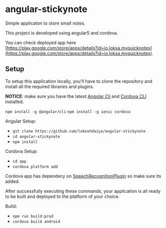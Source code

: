 # angular-stickynote
Simple applicaton to store small notes.

This project is developed using angular5 and cordova.

You can check deployed app here [https://play.google.com/store/apps/details?id=io.loksa.myquicknotes](https://play.google.com/store/apps/details?id=io.loksa.myquicknotes).

## Setup

To setup this application locally, you'll have to clone the repository and install all the required libraries and plugins.

__NOTICE__: make sure you have the latest [Angular Cli](https://github.com/angular/angular-cli) and [Cordova CLI](https://cordova.apache.org/#getstarted) installed.

`npm install -g @angular/cli`
`npm install -g ionic cordova`

Angular Setup:

- `git clone https://github.com/lokeshdaiya/angular-stickynote`
- `cd angular-stickynote`
- `npm install`

Cordova Setup:
- `cd app`
- `cordova platform add`

Cordova app has dependecy on [SpeechRecognitionPlugin](https://github.com/macdonst/SpeechRecognitionPlugin) so make sure its added.

After successfully executing these commands, your application is all ready to be built and deployed to the platform of your choice.

Build:
- `npm run build:prod`
- `cordova build android`

